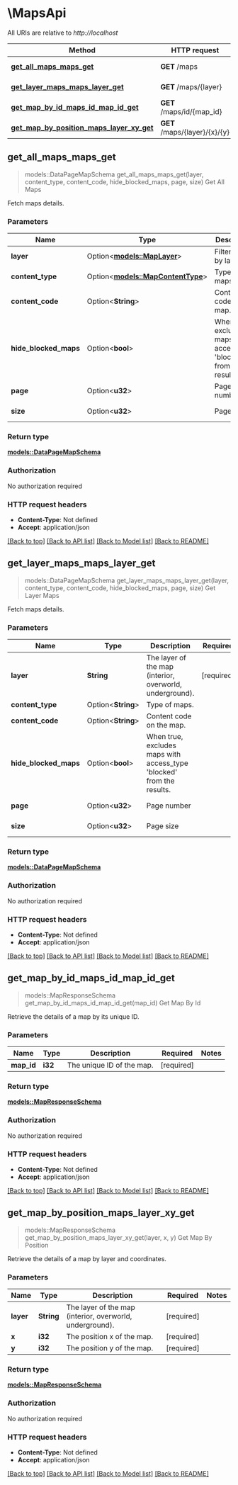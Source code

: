 # \MapsApi

All URIs are relative to *http://localhost*

Method | HTTP request | Description
------------- | ------------- | -------------
[**get_all_maps_maps_get**](MapsApi.md#get_all_maps_maps_get) | **GET** /maps | Get All Maps
[**get_layer_maps_maps_layer_get**](MapsApi.md#get_layer_maps_maps_layer_get) | **GET** /maps/{layer} | Get Layer Maps
[**get_map_by_id_maps_id_map_id_get**](MapsApi.md#get_map_by_id_maps_id_map_id_get) | **GET** /maps/id/{map_id} | Get Map By Id
[**get_map_by_position_maps_layer_xy_get**](MapsApi.md#get_map_by_position_maps_layer_xy_get) | **GET** /maps/{layer}/{x}/{y} | Get Map By Position



## get_all_maps_maps_get

> models::DataPageMapSchema get_all_maps_maps_get(layer, content_type, content_code, hide_blocked_maps, page, size)
Get All Maps

Fetch maps details.

### Parameters


Name | Type | Description  | Required | Notes
------------- | ------------- | ------------- | ------------- | -------------
**layer** | Option<[**models::MapLayer**](.md)> | Filter maps by layer. |  |
**content_type** | Option<[**models::MapContentType**](.md)> | Type of maps. |  |
**content_code** | Option<**String**> | Content code on the map. |  |
**hide_blocked_maps** | Option<**bool**> | When true, excludes maps with access_type 'blocked' from the results. |  |[default to false]
**page** | Option<**u32**> | Page number |  |[default to 1]
**size** | Option<**u32**> | Page size |  |[default to 50]

### Return type

[**models::DataPageMapSchema**](DataPage_MapSchema_.md)

### Authorization

No authorization required

### HTTP request headers

- **Content-Type**: Not defined
- **Accept**: application/json

[[Back to top]](#) [[Back to API list]](../README.md#documentation-for-api-endpoints) [[Back to Model list]](../README.md#documentation-for-models) [[Back to README]](../README.md)


## get_layer_maps_maps_layer_get

> models::DataPageMapSchema get_layer_maps_maps_layer_get(layer, content_type, content_code, hide_blocked_maps, page, size)
Get Layer Maps

Fetch maps details.

### Parameters


Name | Type | Description  | Required | Notes
------------- | ------------- | ------------- | ------------- | -------------
**layer** | **String** | The layer of the map (interior, overworld, underground). | [required] |
**content_type** | Option<**String**> | Type of maps. |  |
**content_code** | Option<**String**> | Content code on the map. |  |
**hide_blocked_maps** | Option<**bool**> | When true, excludes maps with access_type 'blocked' from the results. |  |[default to false]
**page** | Option<**u32**> | Page number |  |[default to 1]
**size** | Option<**u32**> | Page size |  |[default to 50]

### Return type

[**models::DataPageMapSchema**](DataPage_MapSchema_.md)

### Authorization

No authorization required

### HTTP request headers

- **Content-Type**: Not defined
- **Accept**: application/json

[[Back to top]](#) [[Back to API list]](../README.md#documentation-for-api-endpoints) [[Back to Model list]](../README.md#documentation-for-models) [[Back to README]](../README.md)


## get_map_by_id_maps_id_map_id_get

> models::MapResponseSchema get_map_by_id_maps_id_map_id_get(map_id)
Get Map By Id

Retrieve the details of a map by its unique ID.

### Parameters


Name | Type | Description  | Required | Notes
------------- | ------------- | ------------- | ------------- | -------------
**map_id** | **i32** | The unique ID of the map. | [required] |

### Return type

[**models::MapResponseSchema**](MapResponseSchema.md)

### Authorization

No authorization required

### HTTP request headers

- **Content-Type**: Not defined
- **Accept**: application/json

[[Back to top]](#) [[Back to API list]](../README.md#documentation-for-api-endpoints) [[Back to Model list]](../README.md#documentation-for-models) [[Back to README]](../README.md)


## get_map_by_position_maps_layer_xy_get

> models::MapResponseSchema get_map_by_position_maps_layer_xy_get(layer, x, y)
Get Map By Position

Retrieve the details of a map by layer and coordinates.

### Parameters


Name | Type | Description  | Required | Notes
------------- | ------------- | ------------- | ------------- | -------------
**layer** | **String** | The layer of the map (interior, overworld, underground). | [required] |
**x** | **i32** | The position x of the map. | [required] |
**y** | **i32** | The position y of the map. | [required] |

### Return type

[**models::MapResponseSchema**](MapResponseSchema.md)

### Authorization

No authorization required

### HTTP request headers

- **Content-Type**: Not defined
- **Accept**: application/json

[[Back to top]](#) [[Back to API list]](../README.md#documentation-for-api-endpoints) [[Back to Model list]](../README.md#documentation-for-models) [[Back to README]](../README.md)

